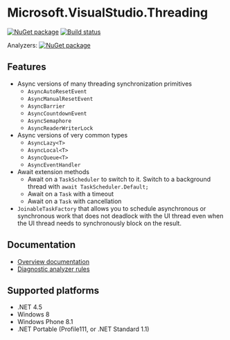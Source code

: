 Microsoft.VisualStudio.Threading
=================================

[![NuGet package](https://img.shields.io/nuget/v/Microsoft.VisualStudio.Threading.svg)](https://nuget.org/packages/Microsoft.VisualStudio.Threading)
[![Build status](https://ci.appveyor.com/api/projects/status/kv58v4d03td5ngna/branch/master?svg=true)](https://ci.appveyor.com/project/AArnott/vs-threading/branch/master)

Analyzers: [![NuGet package](https://img.shields.io/nuget/v/Microsoft.VisualStudio.Threading.Analyzers.svg)](https://nuget.org/packages/Microsoft.VisualStudio.Threading.Analyzers)

## Features

* Async versions of many threading synchronization primitives
  * `AsyncAutoResetEvent`
  * `AsyncManualResetEvent`
  * `AsyncBarrier`
  * `AsyncCountdownEvent`
  * `AsyncSemaphore`
  * `AsyncReaderWriterLock`
* Async versions of very common types
  * `AsyncLazy<T>`
  * `AsyncLocal<T>`
  * `AsyncQueue<T>`
  * `AsyncEventHandler`
* Await extension methods
  * Await on a `TaskScheduler` to switch to it.
    Switch to a background thread with `await TaskScheduler.Default;`
  * Await on a `Task` with a timeout
  * Await on a `Task` with cancellation  
* `JoinableTaskFactory` that allows you to schedule asynchronous or synchronous work
  that does not deadlock with the UI thread even when the UI thread needs to
  synchronously block on the result.

## Documentation

* [Overview documentation](doc/index.md) 
* [Diagnostic analyzer rules](doc/analyzers/index.md)

## Supported platforms

* .NET 4.5
* Windows 8
* Windows Phone 8.1
* .NET Portable (Profile111, or .NET Standard 1.1)

[1]: https://nuget.org/packages/Microsoft.VisualStudio.Threading "Microsoft.VisualStudio.Threading NuGet package"

